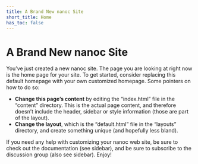 ```yaml
---
title: A Brand New nanoc Site
short_title: Home
has_toc: false
---
```


A Brand New nanoc Site
======================

You’ve just created a new nanoc site. The page you are looking at right now is the home page for your site. To get started, consider replacing this default homepage with your own customized homepage. Some pointers on how to do so:

- <strong>Change this page’s content</strong> by editing the “index.html” file in the “content” directory. This is the actual page content, and therefore doesn’t include the header, sidebar or style information (those are part of the layout).
- <strong>Change the layout</strong>, which is the “default.html” file in the “layouts” directory, and create something unique (and hopefully less bland).

If you need any help with customizing your nanoc web site, be sure to check out the documentation (see sidebar), and be sure to subscribe to the discussion group (also see sidebar). Enjoy!